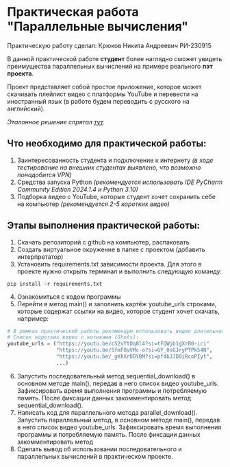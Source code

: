 # Практическая работа "Параллельные вычисления"

Практическую работу сделал: Крюков Никита Андреевич РИ-230915

В данной практической работе **студент** более наглядно сможет увидеть преимущества параллельных вычислений на примере реального **пэт проекта**.

Проект представляет собой простое приложение, которое может скачивать плейлист видео с платформы YouTube и перевести на иностранный язык (в работе будем переводить с русского на английский).

*Эталонное решение спрятал [тут](https://github.com/ytkinroman/tekhnologii_programmirovaniya_3/tree/perfect_solution).*


## Что необходимо для практической работы:
1. Заинтересованность студента и подключение к интернету *(в ходе тестирование на внешних студентах выявлено, что возможно понадобится VPN)*
2. Средства запуска Python *(рекомендуется использовать IDE PyCharm Community Edition 2024.1.4 и Python 3.10)*
3. Подборка видео с YouTube, которые студент хочет сохранить себе на компьютер *(рекомендуется 2-5 коротких видео)*

## Этапы выполнения практической работы:
1. Скачать репозиторий с github на компьютер, распаковать
2. Создать виртуальное окружение в папке с проектом (добавить интерпретатор)
3. Установить requirements.txt зависимости проекта. Для этого в проекте нужно открыть терминал и выполнить следующую команду:

```
pip install -r requirements.txt
```

4. Ознакомиться с кодом программы
5. Перейти в метод main() и заполнить картёж youtube_urls строками, которые содержат ссылки на видео, которое студент хочет скачать, например: 

```py
# В рамках практической работы рекомендую использовать видео длительностью около минуты.
# Список коротких видео с котиками (Shots):
youtube_urls = ("https://youtu.be/cS2vYtDq8l4?si=tFQWjb1gXrB0-ici"
                "https://youtu.be/SfmFOvVMc-o?si=GY_OsGJryPTPk54N",
                "https://youtu.be/_gKhXrDDYBM?si=pf4bJJDOiRcoPIyt",
                ...)
```
   
6. Запустить последовательный метод sequential_download() в основном методе main(), передав в него список видео youtube_urls. Зафиксировать время выполнения программы и потребляемую память. После фиксации данных закомментировать метод sequential_download().
7. Написать код для параллельного метода parallel_download(). Запустить параллельный метод, в основном методе main(), передав в него список видео youtube_urls. Зафиксировать время выполнения программы и потребляемую память. После фиксации данных закомментировать метод 
8. Сделать вывод об использовании последовательного и параллельных вычислений в практическом проекте.
